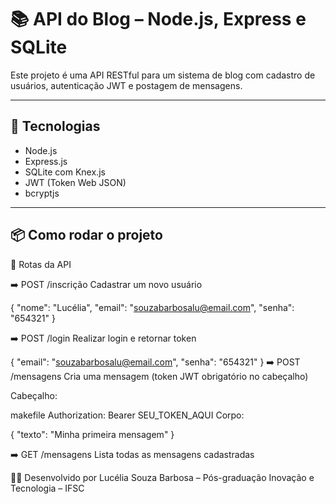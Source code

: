 # 📚 API do Blog – Node.js, Express e SQLite

Este projeto é uma API RESTful para um sistema de blog com cadastro de usuários, autenticação JWT e postagem de mensagens.

---

## 🚀 Tecnologias

- Node.js
- Express.js
- SQLite com Knex.js
- JWT (Token Web JSON)
- bcryptjs

---

## 📦 Como rodar o projeto

🔐 Rotas da API

➡️ POST /inscrição
Cadastrar um novo usuário

{
  "nome": "Lucélia",
  "email": "souzabarbosalu@email.com",
  "senha": "654321"
}

➡️ POST /login
Realizar login e retornar token

{
  "email": "souzabarbosalu@email.com",
  "senha": "654321"
}
➡️ POST /mensagens
Cria uma mensagem (token JWT obrigatório no cabeçalho)

Cabeçalho:

makefile
Authorization: Bearer SEU_TOKEN_AQUI
Corpo:

{
  "texto": "Minha primeira mensagem"
}

➡️ GET /mensagens
Lista todas as mensagens cadastradas

🧑‍🏫 Desenvolvido por
Lucélia Souza Barbosa – Pós-graduação Inovação e Tecnologia – IFSC
